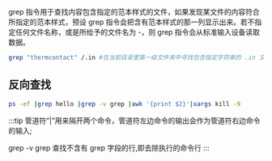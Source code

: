 grep 指令用于查找内容包含指定的范本样式的文件，如果发现某文件的内容符合所指定的范本样式，预设 grep 指令会把含有范本样式的那一列显示出来。若不指定任何文件名称，或是所给予的文件名为 -，则 grep 指令会从标准输入设备读取数据。

```bash
grep "thermcontact" /.in #在当前目录里第一级文件夹中寻找包含指定字符串的 .in 文件
```

## 反向查找

```bash
ps -ef |grep hello |grep -v grep |awk '{print $2}'|xargs kill -9
```

:::tip
管道符“|”用来隔开两个命令，管道符左边命令的输出会作为管道符右边命令的输入;

grep -v grep 查找不含有 grep 字段的行,即去除执行的命令行
:::

